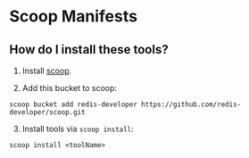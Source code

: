 # Scoop Manifests

## How do I install these tools?

1. Install [scoop](https://github.com/lukesampson/scoop).

2. Add this bucket to scoop:

```
scoop bucket add redis-developer https://github.com/redis-developer/scoop.git
```

3. Install tools via `scoop install`:

```
scoop install <toolName>
```
